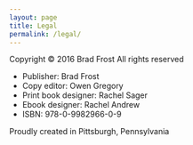 ```yaml
---
layout: page
title: Legal
permalink: /legal/
---
```


Copyright © 2016 Brad Frost All rights reserved

- Publisher: Brad Frost
- Copy editor: Owen Gregory
- Print book designer: Rachel Sager
- Ebook designer: Rachel Andrew
- ISBN: 978-0-9982966-0-9

Proudly created in Pittsburgh, Pennsylvania
